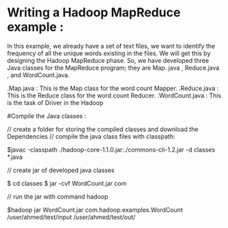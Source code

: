 # Writing a Hadoop MapReduce example :

In this example, we already have a set of text files, we want to identify the
frequency of all the unique words existing in the files. We will get this by designing
the Hadoop MapReduce phase. So, we have developed three Java classes for the MapReduce program; they are Map.
java , Reduce.java , and WordCount.java.

 .Map.java : This is the Map class for the word count Mapper.
 .Reduce.java : This is the Reduce class for the word count Reducer.
 .WordCount.java : This is the task of Driver in the Hadoop

#Compile the Java classes :

// create a folder for storing the compiled classes and download the Dependencies
// compile the java class files with classpath:

$javac -classpath ./hadoop-core-1.1.0.jar:./commons-cli-1.2.jar -d classes *.java

// create jar of developed java classes

$ cd classes
$  jar -cvf WordCount.jar com

// run the jar with command hadoop

$hadoop jar WordCount.jar com.hadoop.examples.WordCount /user/ahmed/test/input /user/ahmed/test/out/
